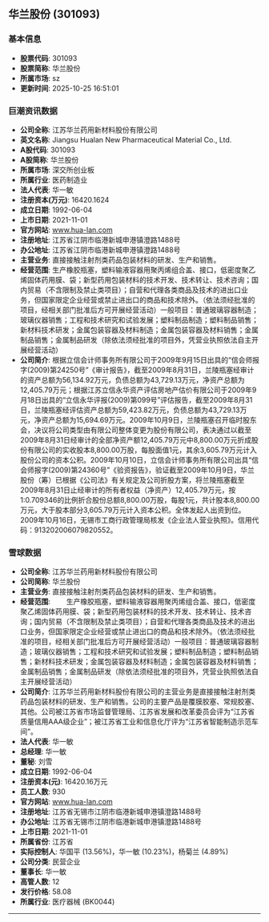 ## 华兰股份 (301093)

### 基本信息

- **股票代码**: 301093
- **股票简称**: 华兰股份
- **所属市场**: sz
- **更新时间**: 2025-10-25 16:51:01

### 巨潮资讯数据

- **公司全称**: 江苏华兰药用新材料股份有限公司
- **英文名称**: Jiangsu Hualan New Pharmaceutical Material Co., Ltd.
- **A股代码**: 301093
- **A股简称**: 华兰股份
- **所属市场**: 深交所创业板
- **所属行业**: 医药制造业
- **法人代表**: 华一敏
- **注册资本(万元)**: 16420.1624
- **成立日期**: 1992-06-04
- **上市日期**: 2021-11-01
- **官方网站**: www.hua-lan.com
- **注册地址**: 江苏省江阴市临港新城申港镇澄路1488号
- **办公地址**: 江苏省江阴市临港新城申港镇澄路1488号
- **主营业务**: 直接接触注射剂类药品包装材料的研发、生产和销售。
- **经营范围**: 生产橡胶瓶塞，塑料输液容器用聚丙烯组合盖、接口，低密度聚乙烯固体药用膜、袋；新型药用包装材料的技术开发、技术转让、技术咨询；国内贸易（不含限制及禁止类项目）；自营和代理各类商品及技术的进出口业务，但国家限定企业经营或禁止进出口的商品和技术除外。（依法须经批准的项目，经相关部门批准后方可开展经营活动）一般项目：普通玻璃容器制造；玻璃仪器销售；工程和技术研究和试验发展；塑料制品制造；塑料制品销售；新材料技术研发；金属包装容器及材料制造；金属包装容器及材料销售；金属制品销售；金属制品研发（除依法须经批准的项目外，凭营业执照依法自主开展经营活动）
- **公司简介**: 根据立信会计师事务所有限公司于2009年9月15日出具的“信会师报字(2009)第24250号”《审计报告》，截至2009年8月31日，兰陵瓶塞经审计的资产总额为56,134.92万元，负债总额为43,729.13万元，净资产总额为12,405.79万元；根据江苏立信永华资产评估房地产估价有限公司于2009年9月18日出具的“立信永华评报(2009)第099号”评估报告，截至2009年8月31日，兰陵瓶塞经评估资产总额为59,423.82万元，负债总额为43,729.13万元，净资产总额为15,694.69万元。2009年10月9日，兰陵瓶塞召开临时股东会，决议将公司类型由有限公司整体变更为股份有限公司，表决通过以截至2009年8月31日经审计的全部净资产额12,405.79万元中8,800.00万元折成股份有限公司的实收股本8,800.00万股，每股面值1元，其余3,605.79万元计入股份公司的资本公积。2009年10月10日，立信会计师事务所有限公司出具“信会师报字(2009)第24360号”《验资报告》，验证截至2009年10月9日，华兰股份（筹）已根据《公司法》有关规定及公司折股方案，将兰陵瓶塞截至2009年8月31日止经审计的所有者权益（净资产）12,405.79万元，按1:0.709346的比例折合股份总额8,800.00万股，每股1元，共计股本8,800.00万元，大于股本部分3,605.79万元计入资本公积。全体发起人出资到位。2009年10月16日，无锡市工商行政管理局核发《企业法人营业执照》。信用代码：913202006079820552。

### 雪球数据

- **公司全称**: 江苏华兰药用新材料股份有限公司
- **公司简称**: 华兰股份
- **主营业务**: 直接接触注射剂类药品包装材料的研发、生产和销售。
- **经营范围**: 　　生产橡胶瓶塞，塑料输液容器用聚丙烯组合盖、接口，低密度聚乙烯固体药用膜、袋；新型药用包装材料的技术开发、技术转让、技术咨询；国内贸易（不含限制及禁止类项目）；自营和代理各类商品及技术的进出口业务，但国家限定企业经营或禁止进出口的商品和技术除外。（依法须经批准的项目，经相关部门批准后方可开展经营活动）一般项目：普通玻璃容器制造；玻璃仪器销售；工程和技术研究和试验发展；塑料制品制造；塑料制品销售；新材料技术研发；金属包装容器及材料制造；金属包装容器及材料销售；金属制品销售；金属制品研发（除依法须经批准的项目外，凭营业执照依法自主开展经营活动）
- **公司简介**: 江苏华兰药用新材料股份有限公司的主营业务是直接接触注射剂类药品包装材料的研发、生产和销售。公司的主要产品是覆膜胶塞、常规胶塞、其他。公司被江苏省市场监督管理局、江苏省发展和改革委员会评为“江苏省质量信用AAA级企业”；被江苏省工业和信息化厅评为“江苏省智能制造示范车间”。
- **法人代表**: 华一敏
- **总经理**: 华一敏
- **董秘**: 刘雪
- **成立日期**: 1992-06-04
- **注册资本(元)**: 16420.16万元
- **员工人数**: 930
- **官方网站**: www.hua-lan.com
- **注册地址**: 江苏省无锡市江阴市临港新城申港镇澄路1488号
- **办公地址**: 江苏省无锡市江阴市临港新城申港镇澄路1488号
- **上市日期**: 2021-11-01
- **所属省份**: 江苏省
- **实际控制人**: 华国平 (13.56%)，华一敏 (10.23%)，杨菊兰 (4.89%)
- **公司分类**: 民营企业
- **董事长**: 华一敏
- **高管人数**: 12
- **发行价格**: 58.08
- **所属行业**: 医疗器械 (BK0044)

---